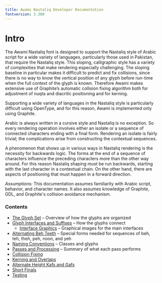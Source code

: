 ```yaml
---
title: Awami Nastaliq Developer Documentation
fontversion: 3.300
---
```


# Intro

The Awami Nastaliq font is designed to support the Nastaliq style of Arabic script for a wide variety of languages, particularly those used in Pakistan, that require the Nastaliq style. This sloping, calligraphic style has a variety of complexities that make rendering especially challenging. The sloping baseline in particular makes it difficult to predict and fix collisions, since there is no way to know the vertical position of any glyph before run-time when the full context of the glyph is known. Therefore Awami makes extensive use of Graphite’s automatic collision fixing algorithm both for adjustment of nuqta and diacritic positioning and for kerning.

Supporting a wide variety of languages in the Nastaliq style is particularly difficult using OpenType, and for this reason, Awami is implemented only using Graphite.  

Arabic is always written in a cursive style and Nastaliq is no exception. So every rendering operation involves either an isolate or a sequence of connected characters ending with a final form. Rendering an isolate is fairly trivial; the complications arise from constructing the contextual sequences.

A phenomenon that shows up in various ways in Nastaliq rendering is the necessity for backwards logic. The forms at the end of a sequence of characters influence the preceding characters more than the other way around. For this reason Nastaliq shaping must be run backwards, starting with the last character in a contextual chain. On the other hand, there are aspects of positioning that must happen in a forward direction.

*Assumptions:* This documentation assumes familiarity with Arabic script, behavior, and character names. It also assumes knowledge of Graphite, GDL, and Graphite's collision avoidance mechanism.


### Contents
- [The Glyph Set](dev02_glyphset.md) &#x2013; Overview of how the glyphs are organized
- [Glyph Interfaces and Suffixes](dev03_interfaces.md) &#x2013; How the glyphs connect
	- [Interface Graphics](dev03a_interfaceimages.md)  &#x2013; Graphical images for the main interfaces
- [Alternating Beh Teeth](dev04_behteeth.md) &#x2013; Special forms needed for sequences of beh, teh, theh, peh, noon, and yeh
- [Naming Conventions](dev05_namingconv.md) &#x2013; Classes and glyphs
- [Passes and Processing](dev06_passes.md) &#x2013; Summary of what each pass performs
- [Collision Fixing](dev07_collisions.md)
- [Kerning and Overlaps](dev08_kerning.md)
- [Alternate Height Kafs and Gafs](dev09_altkafs.md)
- [Short Finals](dev10_shortfinals.md)
- [Testing](dev11_testing.md)

<!-- PRODUCT SITE ONLY
[font id='awami' face='AwamiNastaliq-Regular' size='150%' rtl=1]
[font id='awamiL' face='AwamiNastaliq-Regular' size='150%' ltr=1]
-->
